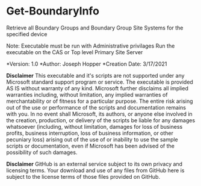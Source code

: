 # Get-BoundaryInfo
Retrieve all Boundary Groups and Boundary Group Site Systems for the specified device

Note: 
     Executable must be run with Administrative privilages
     Run the executable on the CAS or Top level Primary Site Server

*Version: 1.0
*Author: Joseph Hopper
*Creation Date: 3/17/2021

**Disclaimer**
This executable and it's scripts are not supported under any Microsoft standard support program or service.
The executable is provided AS IS without warranty of any kind.
Microsoft further disclaims all implied warranties including, without limitation, any implied warranties of merchantability
or of fitness for a particular purpose.
The entire risk arising out of the use or performance of the scripts and documentation remains with you.
In no event shall Microsoft, its authors, or anyone else involved in the creation, production,
or delivery of the scripts be liable for any damages whatsoever (including, without limitation, damages
for loss of business profits, business interruption, loss of business information, or other pecuniary loss)
arising out of the use of or inability to use the sample scripts or documentation,
even if Microsoft has been advised of the possibility of such damages.

**Disclaimer** 
GitHub is an external service subject to its own privacy and licensing terms. Your download and use of any files from GitHub 
here is subject to the license terms of those files provided on GitHub.
